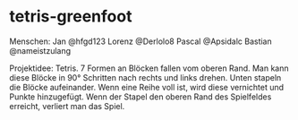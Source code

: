# tetris-greenfoot

Menschen:
Jan @hfgd123 
Lorenz @Derlolo8
Pascal @Apsidalc
Bastian @nameistzulang

Projektidee:
Tetris. 7 Formen an Blöcken fallen vom oberen Rand. Man kann diese Blöcke in 90° Schritten nach rechts und links drehen.
Unten stapeln die Blöcke aufeinander. Wenn eine Reihe voll ist, wird diese vernichtet und Punkte hinzugefügt.
Wenn der Stapel den oberen Rand des Spielfeldes erreicht, verliert man das Spiel.
